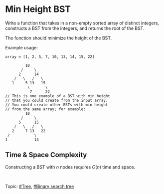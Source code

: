 # Min Height BST
Write a function that takes in a non-empty sorted array of distinct integers, constructs a BST
from the integers, and returns the root of the BST.

The function should minimize the height of the BST.

Example usage:
```
array = [1, 2, 5, 7, 10, 13, 14, 15, 22]

         10
       /     \
      2      14
    /   \   /   \
   1     5 13   15
          \       \
           7      22
// This is one example of a BST with min height
// that you could create from the input array.
// You could create other BSTs with min height
// from the same array; for example:
         10
       /     \
      5      15
    /   \   /   \
   2     7 13   22
 /           \
1            14
```

## Time & Space Complexity
Constructing a BST with $n$ nodes requires $O(n)$ time and space.

</br>

Topic: [#Tree](), [#Binary search tree]()